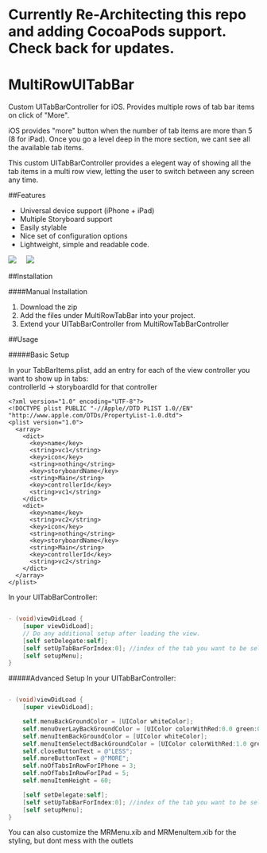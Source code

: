# Currently Re-Architecting this repo and adding CocoaPods support. Check back for updates.

# MultiRowUITabBar
Custom UITabBarController for iOS. Provides multiple rows of tab bar items on click of "More".

iOS provides "more" button when the number of tab items are more than 5 (8 for iPad). Once you go a level deep in the more section, we cant see all the available tab items. 

This custom UITabBarController provides a elegent way of showing all the tab items in a multi row view, letting the user to switch between any screen any time.

##Features

- Universal device support (iPhone + iPad)
- Multiple Storyboard support
- Easily stylable
- Nice set of configuration options
- Lightweight, simple and readable code.


![](http://res.cloudinary.com/dm6lqaxjt/image/upload/v1458745277/MultiRow_Default_Columns_n4i2mc.gif)  &nbsp;&nbsp;&nbsp;  ![](http://res.cloudinary.com/dm6lqaxjt/image/upload/v1458745277/MultiRow_custom_columns_zbhcmp.gif)


##Installation

####Manual Installation

1. Download the zip
2. Add the files under MultiRowTabBar into your project.
3. Extend your UITabBarController from MultiRowTabBarController

##Usage

#####Basic Setup

In your TabBarItems.plist, add an entry for each of the view controller you want to show up in tabs:<br />
controllerId -> storyboardId for that controller <br />

```plist
<?xml version="1.0" encoding="UTF-8"?>
<!DOCTYPE plist PUBLIC "-//Apple//DTD PLIST 1.0//EN" "http://www.apple.com/DTDs/PropertyList-1.0.dtd">
<plist version="1.0">
  <array>
  	<dict>
      <key>name</key>
      <string>vc1</string>
      <key>icon</key>
      <string>nothing</string>
      <key>storyboardName</key>
      <string>Main</string>
      <key>controllerId</key>
      <string>vc1</string>
    </dict>
    <dict>
      <key>name</key>
      <string>vc2</string>
      <key>icon</key>
      <string>nothing</string>
      <key>storyboardName</key>
      <string>Main</string>
      <key>controllerId</key>
      <string>vc2</string>
    </dict>
  </array>
</plist>
```

In your UITabBarController:<br />
```objective-c

- (void)viewDidLoad {
    [super viewDidLoad];
    // Do any additional setup after loading the view.
    [self setDelegate:self];
    [self setUpTabBarForIndex:0]; //index of the tab you want to be selected
    [self setupMenu];
}
```

#####Advanced Setup
In your UITabBarController:<br />
```objective-c

- (void)viewDidLoad {
    [super viewDidLoad];

    self.menuBackGroundColor = [UIColor whiteColor];
    self.menuOverLayBackGroundColor = [UIColor colorWithRed:0.0 green:0.0 blue:0.0 alpha:0.6];
    self.menuItemBackGroundColor = [UIColor whiteColor];
    self.menuItemSelectdBackGroundColor = [UIColor colorWithRed:1.0 green:1.0 blue:0.0 alpha:0.5];
    self.closeButtonText = @"LESS";
    self.moreButtonText = @"MORE";
    self.noOfTabsInRowForIPhone = 3;
    self.noOfTabsInRowForIPad = 5;
    self.menuItemHeight = 60;

    [self setDelegate:self];
    [self setUpTabBarForIndex:0]; //index of the tab you want to be selected
    [self setupMenu];
}
```

You can also customize the MRMenu.xib and MRMenuItem.xib for the styling, but dont mess with the outlets
